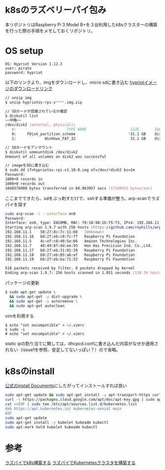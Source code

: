 # k8sのラズベリーパイ包み
本リポジトリはRaspberry Pi 3 Model B+を３台利用したk8sクラスターの構築を行った際の手順をメモしておくリポジトリ。

# OS setup
```
OS: Hypriot Version 1.12.3
user: pirate
password: hypriot
```
以下のリンクより、imgをダウンロードし、micro sdに書き込む
[hypriotイメージのダウンロードリンク](https://blog.hypriot.com/downloads/)

```zsh
// unzip img
$ unzip hypriotos-rpi-v****.img.zip

// SDカードが認識されているか確認
$ diskutil list
~~中略~~
/dev/disk2 (external, physical):
   #:                       TYPE NAME                    SIZE       IDENTIFIER
   0:     FDisk_partition_scheme                        *31.1 GB    disk2
   1:             Windows_FAT_32                         31.1 GB    disk2s1

// SDカードをアンマウント
$ diskutil unmountdisk /dev/disk2
Unmount of all volumes on disk2 was successful

// imageをSDに書き込む
$ sudo dd if=hypriotos-rpi-v1.10.0.img of=/dev/rdisk2 bs=1m
Password:
1000+0 records in
1000+0 records out
1048576000 bytes transferred in 60.963957 secs (17199933 bytes/sec)
```

ここまでできたら、sdをぶっ刺すだけで、sshする準備が整う。arp-scanでラズパイを探す
```zsh
sudo arp-scan -l --interface en0
Password:
Interface: en0, type: EN10MB, MAC: f0:18:98:1b:f5:f3, IPv4: 192.168.11.4
Starting arp-scan 1.9.7 with 256 hosts (https://github.com/royhills/arp-scan)
192.168.11.1	58:27:8c:7c:11:b8	(Unknown)
192.168.11.16	b8:27:eb:c0:fc:f7	Raspberry Pi Foundation
192.168.11.5	4c:ef:c0:40:5e:66	Amazon Technologies Inc.
192.168.11.7	40:49:0f:dd:ee:93	Hon Hai Precision Ind. Co.,Ltd.
192.168.11.17	b8:27:eb:31:01:39	Raspberry Pi Foundation
192.168.11.18	b8:27:eb:05:a6:ef	Raspberry Pi Foundation
192.168.11.19	b8:27:eb:ba:71:52	Raspberry Pi Foundation

518 packets received by filter, 0 packets dropped by kernel
Ending arp-scan 1.9.7: 256 hosts scanned in 1.851 seconds (138.30 hosts/sec). 7 responded
```

パッケージの更新
```zsh
$ sudo apt-get update \
  && sudo apt-get -y dist-upgrade \
  && sudo apt-get -y autoremove \
  && sudo apt-get autoclean
```
vimを利用する
```
$ echo "set nocompatible" > ~/.vimrc
$ sudo -i
# echo "set nocompatible" > ~/.vimrc
```

static ipの割り当てに関しては、dhcpcd.confに書き込んだ内容がなぜか適用されない（issue1を参照、安定してないっぽい？）ので省略。

# k8sのinstall

[公式のinstall Documents](https://kubernetes.io/docs/setup/production-environment/tools/kubeadm/install-kubeadm/)にしたがってインストールすれば良い
```zsh
sudo apt-get update && sudo apt-get install -y apt-transport-https curl
curl -s https://packages.cloud.google.com/apt/doc/apt-key.gpg | sudo apt-key add -
cat <<EOF | sudo tee /etc/apt/sources.list.d/kubernetes.list
deb https://apt.kubernetes.io/ kubernetes-xenial main
EOF
sudo apt-get update
sudo apt-get install -y kubelet kubeadm kubectl
sudo apt-mark hold kubelet kubeadm kubectl
```
# 参考
[ラズパイでk8s構築する](https://esakat.github.io/esakat-blog/posts/raspberrypi-k8s-setup/)
[ラズパイでKubernetesクラスタを構築する](https://qiita.com/sotoiwa/items/e350579d4c81c4a65260)
